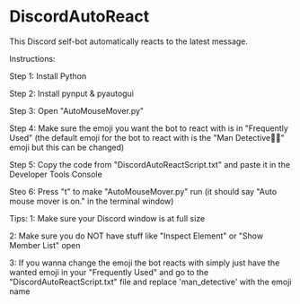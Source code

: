 # DiscordAutoReact
This Discord self-bot automatically reacts to the latest message.

Instructions:

Step 1: Install Python

Step 2: Install pynput & pyautogui

Step 3: Open "AutoMouseMover.py"

Step 4: Make sure the emoji you want the bot to react with is in "Frequently Used" (the default emoji for the bot to react with is the "Man Detective🕵️‍♂️" emoji but this can be changed)

Step 5: Copy the code from "DiscordAutoReactScript.txt" and paste it in the Developer Tools Console

Steo 6: Press "t" to make "AutoMouseMover.py" run (it should say "Auto mouse mover is on." in the terminal window)

Tips:
1: Make sure your Discord window is at full size

2: Make sure you do NOT have stuff like "Inspect Element" or "Show Member List" open

3: If you wanna change the emoji the bot reacts with simply just have the wanted emoji in your "Frequently Used" and go to the "DiscordAutoReactScript.txt" file and replace 'man_detective' with the emoji name

